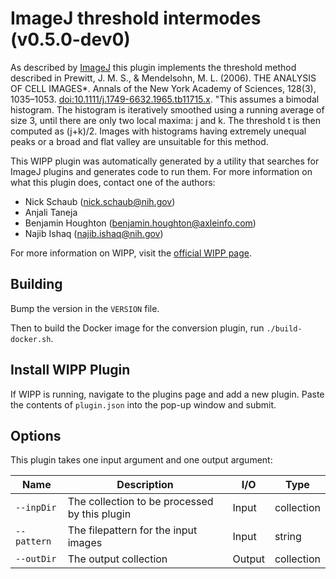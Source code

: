 # ImageJ threshold intermodes (v0.5.0-dev0)

As described by [ImageJ](https://imagej.net/plugins/auto-threshold#intermodes) this plugin implements the threshold method described in
Prewitt, J. M. S., & Mendelsohn, M. L. (2006). THE ANALYSIS OF CELL IMAGES*.
Annals of the New York Academy of Sciences, 128(3), 1035–1053.
[doi:10.1111/j.1749-6632.1965.tb11715.x](https://nyaspubs.onlinelibrary.wiley.com/doi/10.1111/j.1749-6632.1965.tb11715.x). "This assumes a bimodal histogram. The
histogram is iteratively smoothed using a running average of size 3, until there
are only two local maxima: j and k. The threshold t is then computed as (j+k)/2.
Images with histograms having extremely unequal peaks or a broad and flat valley
are unsuitable for this method.

This WIPP plugin was automatically generated by a utility that searches for ImageJ plugins and generates code to run them.
For more information on what this plugin does, contact one of the authors:

 - Nick Schaub (nick.schaub@nih.gov)
 - Anjali Taneja
 - Benjamin Houghton (benjamin.houghton@axleinfo.com)
 - Najib Ishaq (najib.ishaq@nih.gov)

For more information on WIPP, visit the [official WIPP page](https://isg.nist.gov/deepzoomweb/software/wipp).

## Building

Bump the version in the `VERSION` file.

Then to build the Docker image for the conversion plugin, run
`./build-docker.sh`.

## Install WIPP Plugin

If WIPP is running, navigate to the plugins page and add a new plugin.
Paste the contents of `plugin.json` into the pop-up window and submit.

## Options

This plugin takes one input argument and one output argument:

| Name        | Description                                   | I/O    | Type       |
| ----------- | --------------------------------------------- | ------ | ---------- |
| `--inpDir`  | The collection to be processed by this plugin | Input  | collection |
| `--pattern` | The filepattern for the input images          | Input  | string     |
| `--outDir`  | The output collection                         | Output | collection |
